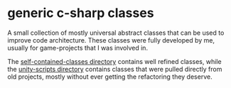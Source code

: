 # generic c-sharp classes

A small collection of mostly universal abstract classes that can be used to improve code architecture.
These classes were fully developed by me, usually for game-projects that I was involved in.

The [self-contained-classes directory](https://github.com/SebastianStuhlberger/cs-classes/blob/main/self-contained-classes) contains well refined classes, while the [unity-scripts directory](https://github.com/SebastianStuhlberger/cs-classes/blob/main/unity-scripts) contains classes that were pulled directly from old projects, mostly without ever getting the refactoring they deserve.
